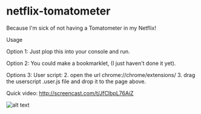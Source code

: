 netflix-tomatometer
===================

Because I'm sick of not having a Tomatometer in my Netflix!

Usage

Option 1:
Just plop this into your console and run. 

Option 2:
You could make a bookmarklet, (I just haven't done it yet). 

Options 3:
User script:
2. open the url chrome://chrome/extensions/
3. drag the userscript .user.js file and drop it to the page above.


Quick video: http://screencast.com/t/JfClbpL76AiZ

![alt text](http://content.screencast.com/users/JasonStoltz/folders/Jing/media/2902ff11-ee48-4839-93a2-673abf031317/00000009.png)
